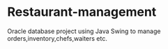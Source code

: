 # Restaurant-management

Oracle database project using Java Swing to manage orders,inventory,chefs,waiters etc.
